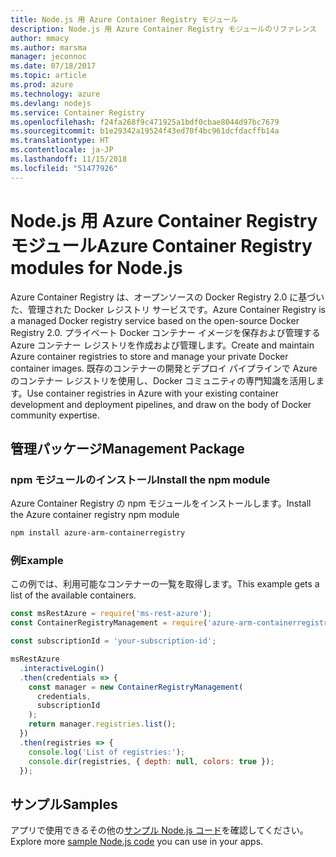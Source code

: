 ```yaml
---
title: Node.js 用 Azure Container Registry モジュール
description: Node.js 用 Azure Container Registry モジュールのリファレンス
author: mmacy
ms.author: marsma
manager: jeconnoc
ms.date: 07/18/2017
ms.topic: article
ms.prod: azure
ms.technology: azure
ms.devlang: nodejs
ms.service: Container Registry
ms.openlocfilehash: f24fa268f9c471925a1bdf0cbae8044d97bc7679
ms.sourcegitcommit: b1e29342a19524f43ed70f4bc961dcfdacffb14a
ms.translationtype: HT
ms.contentlocale: ja-JP
ms.lasthandoff: 11/15/2018
ms.locfileid: "51477926"
---
```

# <a name="azure-container-registry-modules-for-nodejs"></a><span data-ttu-id="03aca-103">Node.js 用 Azure Container Registry モジュール</span><span class="sxs-lookup"><span data-stu-id="03aca-103">Azure Container Registry modules for Node.js</span></span>

<span data-ttu-id="03aca-104">Azure Container Registry は、オープンソースの Docker Registry 2.0 に基づいた、管理された Docker レジストリ サービスです。</span><span class="sxs-lookup"><span data-stu-id="03aca-104">Azure Container Registry is a managed Docker registry service based on the open-source Docker Registry 2.0.</span></span> <span data-ttu-id="03aca-105">プライベート Docker コンテナー イメージを保存および管理する Azure コンテナー レジストリを作成および管理します。</span><span class="sxs-lookup"><span data-stu-id="03aca-105">Create and maintain Azure container registries to store and manage your private Docker container images.</span></span> <span data-ttu-id="03aca-106">既存のコンテナーの開発とデプロイ パイプラインで Azure のコンテナー レジストリを使用し、Docker コミュニティの専門知識を活用します。</span><span class="sxs-lookup"><span data-stu-id="03aca-106">Use container registries in Azure with your existing container development and deployment pipelines, and draw on the body of Docker community expertise.</span></span>

## <a name="management-package"></a><span data-ttu-id="03aca-107">管理パッケージ</span><span class="sxs-lookup"><span data-stu-id="03aca-107">Management Package</span></span>

### <a name="install-the-npm-module"></a><span data-ttu-id="03aca-108">npm モジュールのインストール</span><span class="sxs-lookup"><span data-stu-id="03aca-108">Install the npm module</span></span>

<span data-ttu-id="03aca-109">Azure Container Registry の npm モジュールをインストールします。</span><span class="sxs-lookup"><span data-stu-id="03aca-109">Install the Azure container registry npm module</span></span>

```bash
npm install azure-arm-containerregistry
```

### <a name="example"></a><span data-ttu-id="03aca-110">例</span><span class="sxs-lookup"><span data-stu-id="03aca-110">Example</span></span>

<span data-ttu-id="03aca-111">この例では、利用可能なコンテナーの一覧を取得します。</span><span class="sxs-lookup"><span data-stu-id="03aca-111">This example gets a list of the available containers.</span></span>

```javascript
const msRestAzure = require('ms-rest-azure');
const ContainerRegistryManagement = require('azure-arm-containerregistry');

const subscriptionId = 'your-subscription-id';

msRestAzure
  .interactiveLogin()
  .then(credentials => {
    const manager = new ContainerRegistryManagement(
      credentials,
      subscriptionId
    );
    return manager.registries.list();
  })
  .then(registries => {
    console.log('List of registries:');
    console.dir(registries, { depth: null, colors: true });
  });
```

## <a name="samples"></a><span data-ttu-id="03aca-112">サンプル</span><span class="sxs-lookup"><span data-stu-id="03aca-112">Samples</span></span>

<span data-ttu-id="03aca-113">アプリで使用できるその他の[サンプル Node.js コード](https://azure.microsoft.com/resources/samples/?platform=nodejs)を確認してください。</span><span class="sxs-lookup"><span data-stu-id="03aca-113">Explore more [sample Node.js code](https://azure.microsoft.com/resources/samples/?platform=nodejs) you can use in your apps.</span></span>
